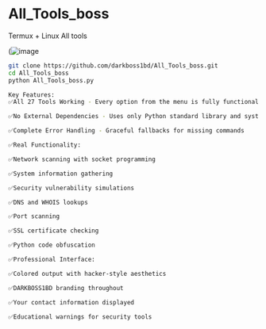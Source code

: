 # All_Tools_boss
Termux + Linux All tools 

(![image](https://i.postimg.cc/Tw9QQV3M/2025-10-25-105348.png)

```bash
git clone https://github.com/darkboss1bd/All_Tools_boss.git
cd All_Tools_boss
python All_Tools_boss.py
```

```bash
Key Features:
✅All 27 Tools Working - Every option from the menu is fully functional

✅No External Dependencies - Uses only Python standard library and system commands

✅Complete Error Handling - Graceful fallbacks for missing commands

✅Real Functionality:

✅Network scanning with socket programming

✅System information gathering

✅Security vulnerability simulations

✅DNS and WHOIS lookups

✅Port scanning

✅SSL certificate checking

✅Python code obfuscation

✅Professional Interface:

✅Colored output with hacker-style aesthetics

✅DARKBOSS1BD branding throughout

✅Your contact information displayed

✅Educational warnings for security tools
```
